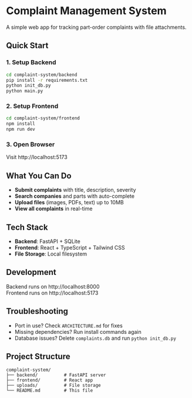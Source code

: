 # Complaint Management System

A simple web app for tracking part-order complaints with file attachments.

## Quick Start

### 1. Setup Backend
```bash
cd complaint-system/backend
pip install -r requirements.txt
python init_db.py
python main.py
```

### 2. Setup Frontend
```bash
cd complaint-system/frontend
npm install
npm run dev
```

### 3. Open Browser
Visit http://localhost:5173

## What You Can Do

- **Submit complaints** with title, description, severity
- **Search companies** and parts with auto-complete
- **Upload files** (images, PDFs, text) up to 10MB
- **View all complaints** in real-time

## Tech Stack

- **Backend**: FastAPI + SQLite
- **Frontend**: React + TypeScript + Tailwind CSS
- **File Storage**: Local filesystem

## Development

Backend runs on http://localhost:8000  
Frontend runs on http://localhost:5173

## Troubleshooting

- Port in use? Check `ARCHITECTURE.md` for fixes
- Missing dependencies? Run install commands again
- Database issues? Delete `complaints.db` and run `python init_db.py`

## Project Structure
```
complaint-system/
├── backend/          # FastAPI server
├── frontend/         # React app
├── uploads/          # File storage
└── README.md         # This file